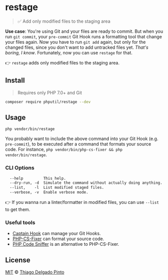 # restage

> ✅ Add only modified files to the staging area

**Use case**: You're using Git and your files are ready to commit. But when you run `git commit`, your `pre-commit` Git Hook runs a formatting tool that change your files again. Now you have to run `git add` again, but only for the changed files, since you don't want to add untracked files yet. _That's boring, I know_. Fortunately, now you can use `restage` for that.

👉 `restage` adds only modified files to the staging area.

## Install

> Requires only PHP 7.0+ and Git

```bash
composer require phputil/restage --dev
```

## Usage

```bash
php vendor/bin/restage
```

You probably want to include the above command into your Git Hook (e.g. `pre-commit`), to be executed after a command that formats your source code. For instance, `php vendor/bin/php-cs-fixer && php vendor/bin/restage`.

### CLI Options

```txt
  --help         This help.
  --dry-run, -d  Simulate the command without actually doing anything.
  --list,    -l  List modified staged files.
  --verbose, -v  Enable verbose mode.
```

👉 If you wanna run a linter/formatter in modified files, you can use `--list` to get them.

### Useful tools

- [Captain Hook](https://github.com/captainhookphp/captainhook) can manage your Git Hooks.
- [PHP-CS-Fixer](https://github.com/PHP-CS-Fixer/PHP-CS-Fixer) can format your source code.
- [PHP Code Sniffer](https://github.com/squizlabs/PHP_CodeSniffer) is an alternative to PHP-CS-Fixer.

## License

[MIT](LICENSE) © [Thiago Delgado Pinto](https://github.com/thiagodp)
